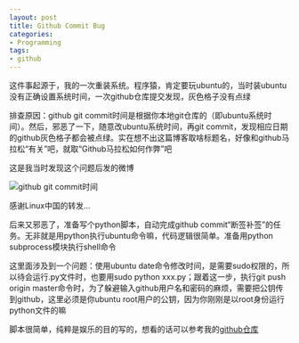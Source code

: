 ```yaml
---
layout: post
title: Github Commit Bug
categories:
- Programming
tags:
- github
---
```


这件事起源于，我的一次重装系统。程序猿，肯定要玩ubuntu的，当时装ubuntu没有正确设置系统时间，一次github仓库提交发现，灰色格子没有点绿

排查原因：github git commit时间是根据你本地git仓库的（即ubuntu系统时间）。然后，邪恶了一下，随意改ubuntu系统时间，再git commit，发现相应日期的github灰色格子都会被点绿。实在想不出这篇博客取啥标题名，好像和github马拉松“有关”吧，就取“Github马拉松如何作弊”吧

这是我当时发现这个问题后发的微博

![github git commit时间](https://raw.githubusercontent.com/su-kaiyao/record/master/others/imgs/weibo.png)

感谢Linux中国的转发...

后来又邪恶了，准备写个python脚本，自动完成github commit“断签补签”的任务。无非就是用python执行ubuntu命令嘛，代码逻辑很简单。准备用python subprocess模块执行shell命令

这里面涉及到一个问题：使用ubuntu date命令修改时间，是需要sudo权限的，所以待会运行.py文件时，也要用sudo python xxx.py；跟着这一步，执行git push origin master命令时，为了躲避输入github用户名和密码的麻烦，需要把公钥传到github，这里必须是你ubuntu root用户的公钥，因为你刚刚是以root身份运行python文件的嘛

脚本很简单，纯粹是娱乐的目的写的，想看的话可以参考我的[github仓库](https://github.com/su-kaiyao/Python-Practice/tree/master/githubShua)